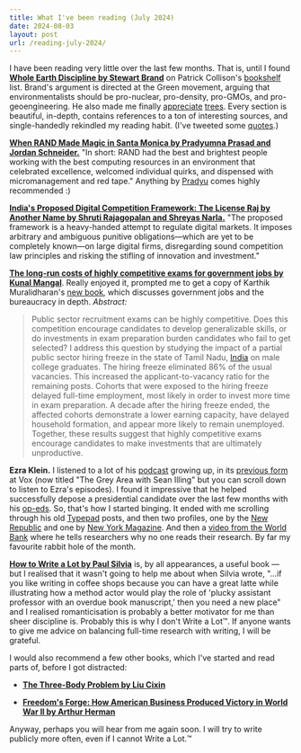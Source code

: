 ```yaml
---
title: What I've been reading (July 2024)
date: 2024-08-03
layout: post
url: /reading-july-2024/
---
```


I have been reading very little over the last few months. That is, until I found **[Whole Earth Discipline by Stewart Brand](https://www.goodreads.com/book/show/6411373-whole-earth-discipline)** on Patrick Collison's [bookshelf](https://patrickcollison.com/bookshelf) list. Brand's argument is directed at the Green movement, arguing that environmentalists should be pro-nuclear, pro-density, pro-GMOs, and pro-geoengineering. He also made me finally [appreciate](https://x.com/annihalated/status/1816596170904600626) [trees](https://en.wikipedia.org/wiki/Methuselah_%28pine_tree%29#Status_as_oldest_known_tree). Every section is beautiful, in-depth, contains references to a ton of interesting sources, and single-handedly rekindled my reading habit. (I've tweeted some [quotes](https://x.com/annihalated/status/1815788963187310627).)

**[When RAND Made Magic in Santa Monica by Pradyumna Prasad and Jordan Schneider.](https://asteriskmag.com/issues/06/when-rand-made-magic-in-santa-monica)** "In short: RAND had the best and brightest people working with the best computing resources in an environment that celebrated excellence, welcomed individual quirks, and dispensed with micromanagement and red tape." Anything by [Pradyu](https://twitter.com/PradyuPrasad) comes highly recommended :)

**[India's Proposed Digital Competition Framework: The License Raj by Another Name by Shruti Rajagopalan and Shreyas Narla.](https://the1991project.com/public-repository/committee-reports/indias-proposed-digital-competition-framework-license-raj)** "The proposed framework is a heavy-handed attempt to regulate digital markets. It imposes arbitrary and ambiguous punitive obligations—which are yet to be completely known—on large digital firms, disregarding sound competition law principles and risking the stifling of innovation and investment."

**[The long-run costs of highly competitive exams for government jobs by Kunal Mangal](https://doi.org/10.1016/j.jdeveco.2024.103331)**. Really enjoyed it, prompted me to get a copy of Karthik Muralidharan's [new book](https://www.amazon.in/Accelerating-Indias-Development-State-Led-Governance/dp/067009594X/ref=sr_1_1?crid=3EVMTZ1B2SXUO&dib=eyJ2IjoiMSJ9.ovCl8O_u6N2g8JzDOesjJameZKGWcjeghr_Hsn0x4PaMDt54oIFTaMwRGHtzDQgaIm1XKsZCtjezDRlqFA1TastF7rR_3A6lUDSeMFbhFuFVaImKVj9mwkRKrlHqM4ZRG-Kog3PModFh2d_SQd3_txw9_qpMP0q1DOjpdbcZhqDRw4T2YLf4BT9pfvxZqcaSmLxLBA1NAplz--fVa9eqIx8zCp30FfJItXN1uUdEfp8M3h6Brz0x-Yw57dWNAuRlqh7z-7VFRBDnHBBcLxy9A-utTYTvpjpTldjiFzFRW0k.QPmc4g52F8-Yf3wwXNr4lMy3XKBzEzzQL4m2VEQFXD4&dib_tag=se&keywords=accelerating+india%27s+development+by+karthik+muralidharan&qid=1722614810&sprefix=accelerating+%2Caps%2C215&sr=8-1), which discusses government jobs and the bureaucracy in depth. *Abstract:*

> Public sector recruitment exams can be highly competitive. Does this competition encourage candidates to develop generalizable skills, or do investments in exam preparation burden candidates who fail to get selected? I address this question by studying the impact of a partial public sector hiring freeze in the state of Tamil Nadu, [India](https://www.sciencedirect.com/topics/social-sciences/india) on male college graduates. The hiring freeze eliminated 86% of the usual vacancies. This increased the applicant-to-vacancy ratio for the remaining posts. Cohorts that were exposed to the hiring freeze delayed full-time employment, most likely in order to invest more time in exam preparation. A decade after the hiring freeze ended, the affected cohorts demonstrate a lower earning capacity, have delayed household formation, and appear more likely to remain unemployed. Together, these results suggest that highly competitive exams encourage candidates to make investments that are ultimately unproductive.

**Ezra Klein.** I listened to a lot of his [podcast](https://www.nytimes.com/column/ezra-klein-podcast) growing up, in its [previous form](https://podcasts.apple.com/us/podcast/the-gray-area-with-sean-illing/id1081584611) at Vox (now titled "The Grey Area with Sean Illing" but you can scroll down to listen to Ezra's episodes). I found it impressive that he helped successfully depose a presidential candidate over the last few months with his [op-eds](https://www.nytimes.com/by/ezra-klein). So, that's how I started binging. It ended with me scrolling through his old [Typepad](https://www.google.com/search?q=typpad+ezra+klein&rlz=1C5CHFA_enIN1104IN1104&oq=typpad+ezra+klein&gs_lcrp=EgZjaHJvbWUyCwgAEEUYChg5GKABMgkIARAhGAoYoAEyCQgCECEYChigAdIBCDM4NjBqMGo3qAIAsAIA&sourceid=chrome&ie=UTF-8) posts, and then two profiles, one by the [New Republic](https://newrepublic.com/article/112366/ezra-klein-profile-wonkblogs-wise-boy-cannot-be-stopped) and one by [New York Magazine](https://nymag.com/news/features/ezra-klein-2014-2/). And then a [video from the World Bank](https://live.worldbank.org/en/event/2015/ezra-klein-takes-on-world-bank) where he tells researchers why no one reads their research. By far my favourite rabbit hole of the month.

**[How to Write a Lot by Paul Silvia](https://www.goodreads.com/book/show/39874447-how-to-write-a-lot)** is, by all appearances, a useful book — but I realised that it wasn't going to help me about when Silvia wrote, "...if you like writing in coffee shops because you can have a great latte while illustrating how a method actor would play the role of 'plucky assistant professor with an overdue book manuscript,' then you need a new place" and I realised romanticisation is probably a better motivator for me than sheer discipline is. Probably this is why I don't Write a Lot™. If anyone wants to give me advice on balancing full-time research with writing, I will be grateful.

I would also recommend a few other books, which I've started and read parts of, before I got distracted:

* **[The Three-Body Problem by Liu Cixin](https://www.goodreads.com/book/show/20518872-the-three-body-problem)**

* **[Freedom's Forge: How American Business Produced Victory in World War II by Arthur Herman](https://www.amazon.in/Freedoms-Forge-American-Business-Produced/dp/0812982045)**

Anyway, perhaps you will hear from me again soon. I will try to write publicly more often, even if I cannot Write a Lot.™